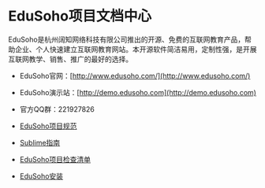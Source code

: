 # EduSoho项目文档中心

EduSoho是杭州阔知网络科技有限公司推出的开源、免费的互联网教育产品，帮助企业、个人快速建立互联网教育网站。本开源软件简洁易用，定制性强，是开展互联网教学、销售、推广的最好的选择。

* EduSoho官网：[http://www.edusoho.com/](http://www.edusoho.com/)
* EduSoho演示站：[http://demo.edusoho.com](http://demo.edusoho.com)
* 官方QQ群：221927826

* [EduSoho项目规范](https://github.com/wenqinruan/Edusoho-Ducument/blob/master/EduSoho%E9%A1%B9%E7%9B%AE%E8%A7%84%E8%8C%83.md)
* [Sublime指南](https://github.com/wenqinruan/Edusoho-Ducument/blob/master/Sublime%E6%8C%87%E5%8D%97.md)
* [EduSoho项目检查清单](https://github.com/wenqinruan/Edusoho-Ducument/blob/master/EduSoho%E9%A1%B9%E7%9B%AE%E6%A3%80%E6%9F%A5%E6%B8%85%E5%8D%95.md)
* [EduSoho安装](https://github.com/wenqinruan/Edusoho-Ducument/blob/master/EduSoho%E5%AE%89%E8%A3%85.md)
